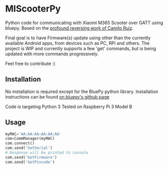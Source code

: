 # MIScooterPy

Python code for communicating with Xiaomi M365 Scooter over GATT using bluepy.
Based on the [profound reversing work of Camilo Ruiz](https://github.com/CamiAlfa/M365-BLE-PROTOCOL/blob/master/protocolo).

Final goal is to have Firmware(s) update using other than the currently available Android apps, from devices such as PC, RPi and others. The project is WIP and currently supports a few 'get' commands, but is being updated with more commands progressively.

Feel free to contribute :)


## Installation
No installation is required except for the BluePy python library. Installation instructions can be found [on bluepy's github page](https://github.com/IanHarvey/bluepy)

Code is targeting Python 3 
Tested on Raspberry Pi 3 Model B

## Usage

```python
myMAC='AA:AA:AA:AA:AA:AA'
com=CommManager(myMAC)
com.connect()
com.send('GetSerial')
# Response will be printed to console
com.send('GetFirmware')
com.send('GetPincode')
```

